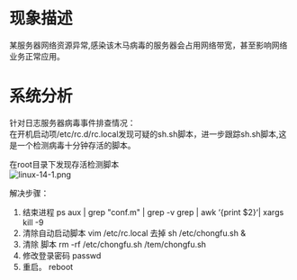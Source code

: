 
# 现象描述
某服务器网络资源异常,感染该木马病毒的服务器会占用网络带宽，甚至影响网络业务正常应用。


# 系统分析
针对日志服务器病毒事件排查情况：<br />在开机启动项/etc/rc.d/rc.local发现可疑的sh.sh脚本，进一步跟踪sh.sh脚本,这是一个检测病毒十分钟存活的脚本。

在root目录下发现存活检测脚本<br />![linux-14-1.png](/_img\05-应急响应/1656921313253-968aee09-56f0-452b-b24d-f373476d1b49.png)

解决步骤：

1. 结束进程 ps aux | grep "conf.m" | grep -v grep | awk ‘{print $2}‘| xargs kill -9
2. 清除自动启动脚本 vim /etc/rc.local 去掉 sh /etc/chongfu.sh &
3. 清除 脚本 rm -rf /etc/chongfu.sh /tem/chongfu.sh
4. 修改登录密码 passwd
5. 重启。 reboot
